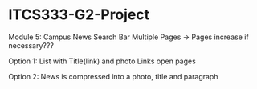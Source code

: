 # ITCS333-G2-Project
Module 5: Campus News
Search Bar
Multiple Pages -> Pages increase if necessary???

Option 1:
List with Title(link) and photo
Links open pages

Option 2:
News is compressed into a photo, title and paragraph

